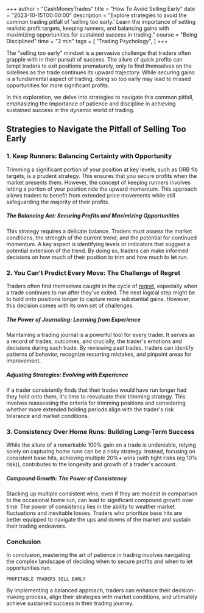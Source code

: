 +++
author = "CashMoneyTrades"
title = "How To Avoid Selling Early"
date = "2023-10-15T00:00:00"
description = "Explore strategies to avoid the common trading pitfall of 'selling too early.' Learn the importance of setting realistic profit targets, keeping runners, and balancing gains with maximizing opportunities for sustained success in trading."
course = "Being Disciplined"
time = "2 min"
tags = [
    "Trading Psychology",
]
+++

The "selling too early" mindset is a pervasive challenge that traders often grapple with in their pursuit of success. The allure of quick profits can tempt traders to exit positions prematurely, only to find themselves on the sidelines as the trade continues its upward trajectory. While securing gains is a fundamental aspect of trading, doing so too early may lead to missed opportunities for more significant profits. 

In this exploration, we delve into strategies to navigate this common pitfall, emphasizing the importance of patience and discipline in achieving sustained success in the dynamic world of trading.


## Strategies to Navigate the Pitfall of Selling Too Early

### 1. Keep Runners: Balancing Certainty with Opportunity

Trimming a significant portion of your position at key levels, such as ORB fib targets, is a prudent strategy. This ensures that you secure profits when the market presents them. However, the concept of keeping runners involves letting a portion of your position ride the upward momentum. This approach allows traders to benefit from extended price movements while still safeguarding the majority of their profits.

##### The Balancing Act: Securing Profits and Maximizing Opportunities

This strategy requires a delicate balance. Traders must assess the market conditions, the strength of the current trend, and the potential for continued momentum. A key aspect is identifying levels or indicators that suggest a potential extension of the trend. By doing so, traders can make informed decisions on how much of their position to trim and how much to let run.

### 2. You Can't Predict Every Move: The Challenge of Regret

Traders often find themselves caught in the cycle of [regret](/education/how-to-handle-regret-in-trading/), especially when a trade continues to run after they've exited. The next logical step might be to hold onto positions longer to capture more substantial gains. However, this decision comes with its own set of challenges.

##### The Power of Journaling: Learning from Experience

Maintaining a trading journal is a powerful tool for every trader. It serves as a record of trades, outcomes, and crucially, the trader's emotions and decisions during each trade. By reviewing past trades, traders can identify patterns of behavior, recognize recurring mistakes, and pinpoint areas for improvement.

##### Adjusting Strategies: Evolving with Experience

If a trader consistently finds that their trades would have run longer had they held onto them, it's time to reevaluate their trimming strategy. This involves reassessing the criteria for trimming positions and considering whether more extended holding periods align with the trader's risk tolerance and market conditions.

### 3. Consistency Over Home Runs: Building Long-Term Success

While the allure of a remarkable 100% gain on a trade is undeniable, relying solely on capturing home runs can be a risky strategy. Instead, focusing on consistent base hits, achieving multiple 20%+ wins (with tight risks (eg 10% risk)), contributes to the longevity and growth of a trader's account.

##### Compound Growth: The Power of Consistency

Stacking up multiple consistent wins, even if they are modest in comparison to the occasional home run, can lead to significant compound growth over time. The power of consistency lies in the ability to weather market fluctuations and inevitable losses. Traders who prioritize base hits are better equipped to navigate the ups and downs of the market and sustain their trading endeavors.

### Conclusion

In conclusion, mastering the art of patience in trading involves navigating the complex landscape of deciding when to secure profits and when to let opportunities run. 

``PROFITABLE TRADERS SELL EARLY``


By implementing a balanced approach, traders can enhance their decision-making process, align their strategies with market conditions, and ultimately achieve sustained success in their trading journey.

